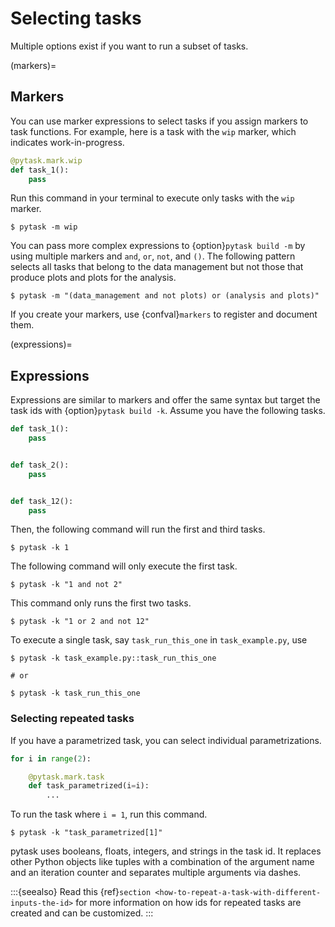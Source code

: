 # Selecting tasks

Multiple options exist if you want to run a subset of tasks.

(markers)=

## Markers

You can use marker expressions to select tasks if you assign markers to task functions.
For example, here is a task with the `wip` marker, which indicates work-in-progress.

```python
@pytask.mark.wip
def task_1():
    pass
```

Run this command in your terminal to execute only tasks with the `wip` marker.

```console
$ pytask -m wip
```

You can pass more complex expressions to {option}`pytask build -m` by using multiple
markers and `and`, `or`, `not`, and `()`. The following pattern selects all tasks that
belong to the data management but not those that produce plots and plots for the
analysis.

```console
$ pytask -m "(data_management and not plots) or (analysis and plots)"
```

If you create your markers, use {confval}`markers` to register and document them.

(expressions)=

## Expressions

Expressions are similar to markers and offer the same syntax but target the task ids
with {option}`pytask build -k`. Assume you have the following tasks.

```python
def task_1():
    pass


def task_2():
    pass


def task_12():
    pass
```

Then, the following command will run the first and third tasks.

```console
$ pytask -k 1
```

The following command will only execute the first task.

```console
$ pytask -k "1 and not 2"
```

This command only runs the first two tasks.

```console
$ pytask -k "1 or 2 and not 12"
```

To execute a single task, say `task_run_this_one` in `task_example.py`, use

```console
$ pytask -k task_example.py::task_run_this_one

# or

$ pytask -k task_run_this_one
```

### Selecting repeated tasks

If you have a parametrized task, you can select individual parametrizations.

```python
for i in range(2):

    @pytask.mark.task
    def task_parametrized(i=i):
        ...
```

To run the task where `i = 1`, run this command.

```console
$ pytask -k "task_parametrized[1]"
```

pytask uses booleans, floats, integers, and strings in the task id. It replaces other
Python objects like tuples with a combination of the argument name and an iteration
counter and separates multiple arguments via dashes.

:::{seealso}
Read this {ref}`section <how-to-repeat-a-task-with-different-inputs-the-id>` for more
information on how ids for repeated tasks are created and can be customized.
:::
